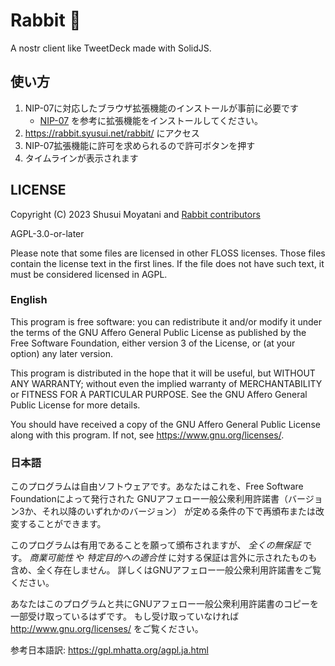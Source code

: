 # Rabbit 🐰

A nostr client like TweetDeck made with SolidJS.

## 使い方

1. NIP-07に対応したブラウザ拡張機能のインストールが事前に必要です
   - [NIP-07](https://scrapbox.io/nostr/NIP-07#63e1c10c8b8fcb00000584fc) を参考に拡張機能をインストールしてください。
1. https://rabbit.syusui.net/rabbit/ にアクセス
1. NIP-07拡張機能に許可を求められるので許可ボタンを押す
1. タイムラインが表示されます

## LICENSE

Copyright (C) 2023 Shusui Moyatani and [Rabbit contributors](https://github.com/syusui-s/rabbit/graphs/contributors)

AGPL-3.0-or-later

Please note that some files are licensed in other FLOSS licenses.
Those files contain the license text in the first lines.
If the file does not have such text, it must be considered licensed in AGPL.

### English

This program is free software: you can redistribute it and/or modify
it under the terms of the GNU Affero General Public License as published by
the Free Software Foundation, either version 3 of the License, or
(at your option) any later version.

This program is distributed in the hope that it will be useful,
but WITHOUT ANY WARRANTY; without even the implied warranty of
MERCHANTABILITY or FITNESS FOR A PARTICULAR PURPOSE. See the
GNU Affero General Public License for more details.

You should have received a copy of the GNU Affero General Public License
along with this program. If not, see <https://www.gnu.org/licenses/>.

### 日本語

このプログラムは自由ソフトウェアです。あなたはこれを、Free Software Foundationによって発行された
GNUアフェロー一般公衆利用許諾書（バージョン3か、それ以降のいずれかのバージョン）
が定める条件の下で再頒布または改変することができます。

このプログラムは有用であることを願って頒布されますが、 _全くの無保証_ です。
_商業可能性_ や _特定目的への適合性_ に対する保証は言外に示されたものも含め、全く存在しません。
詳しくはGNUアフェロー一般公衆利用許諾書をご覧ください。

あなたはこのプログラムと共にGNUアフェロー一般公衆利用許諾書のコピーを一部受け取っているはずです。
もし受け取っていなければ <http://www.gnu.org/licenses/> をご覧ください。

参考日本語訳: <https://gpl.mhatta.org/agpl.ja.html>
